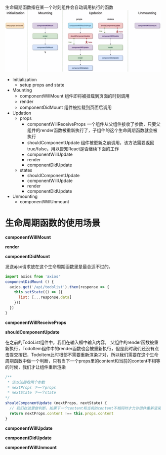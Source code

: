 生命周期函数指在某一个时刻组件会自动调用执行的函数
![生命周期图示](../images/lifecycle.png)
* Initialization
  * setup props and state
* Mounting
  * componentWillMount 组件即将被挂载到页面的时刻调用
  * render
  * componentDidMount 组件被挂载到页面后调用
* Updation
  * props
    * componentWillReceiveProps 一个组件从父组件接收了参数，只要父组件的render函数被重新执行了，子组件的这个生命周期函数就会被执行
    * shouldComponentUpdate 组件被更新之前调用，该方法需要返回true/false，用以告知React是否继续下面的工作
    * componentWillUpdate
    * render
    * componentDidUpdate
  * states
    * shouldComponentUpdate
    * componentWillUpdate
    * render
    * componentDidUpdate
* Unmounting
  * componentWillUnmount


# 生命周期函数的使用场景
**componentWillMount**

**render**

**componentDidMount**

发送ajax请求放在这个生命周期函数里是最合适不过的。

```js
import axios from 'axios'
componentDidMount () {
  axios.get('/api/todolist').then(response => {
    this.setState(() => ({
      list: [...response.data]
    }))
  })
}
```








**componentWillReceiveProps**

**shouldComponentUpdate**

在之前的TodoList组件中，我们在输入框中输入内容， 父组件的render函数被重新执行，TodoItem组件中的render函数也会被重新执行，但是此时我们还没有点击提交按钮，TodoItem此时根部不需要重新渲染才对，所以我们需要在这个生命周期函数中做一个判断，只有当下一个props里的content和当前的content不相等的时候，我们才让组件重新渲染

```js
/**
 * 该方法接收两个参数
 * nextProps 下一个props
 * nextState 下一个state
*/ 
shouldComponentUpdate (nextProps, nextState) {
  // 我们在这里做判断，如果下一个content和当前的content不相同时才允许组件重新渲染
  return nextProps.content !== this.props.content
}
```




**componentWillUpdate**

**componentDidUpdate**




**componentWillUnmount**

